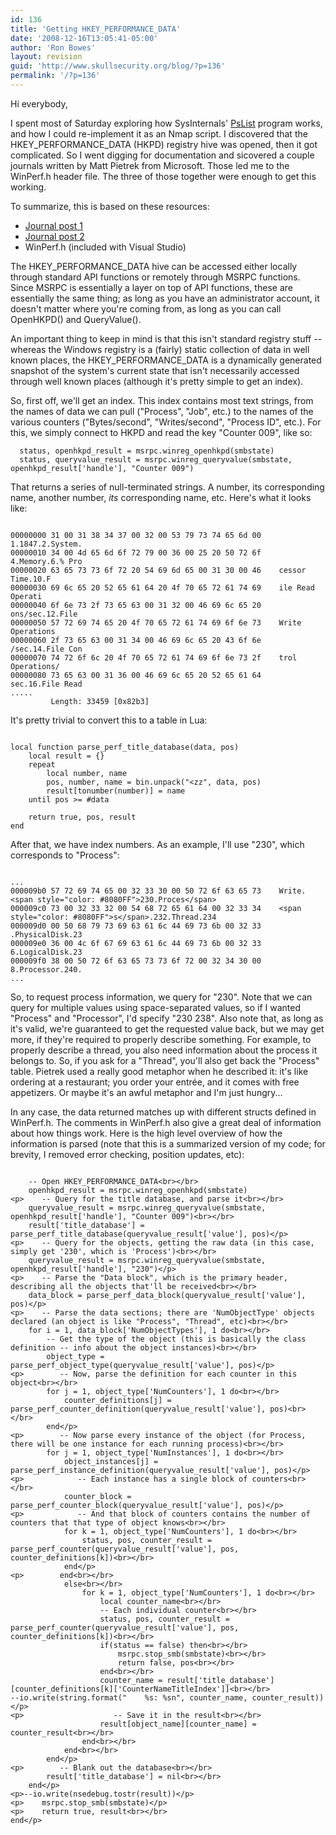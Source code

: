 ```yaml
---
id: 136
title: 'Getting HKEY_PERFORMANCE_DATA'
date: '2008-12-16T13:05:41-05:00'
author: 'Ron Bowes'
layout: revision
guid: 'http://www.skullsecurity.org/blog/?p=136'
permalink: '/?p=136'
---
```


Hi everybody,

I spent most of Saturday exploring how SysInternals' [PsList](http://technet.microsoft.com/en-us/sysinternals/bb896682.aspx) program works, and how I could re-implement it as an Nmap script. I discovered that the HKEY\_PERFORMANCE\_DATA (HKPD) registry hive was opened, then it got complicated. So I went digging for documentation and sicovered a couple journals written by Matt Pietrek from Microsoft. Those led me to the WinPerf.h header file. The three of those together were enough to get this working.

To summarize, this is based on these resources:

- [Journal post 1](http://www.microsoft.com/msj/archive/S271.aspx)
- [Journal post 2](http://www.microsoft.com/msj/archive/S2A9.aspx)
- WinPerf.h (included with Visual Studio)

The HKEY\_PERFORMANCE\_DATA hive can be accessed either locally through standard API functions or remotely through MSRPC functions. Since MSRPC is essentially a layer on top of API functions, these are essentially the same thing; as long as you have an administrator account, it doesn't matter where you're coming from, as long as you can call OpenHKPD() and QueryValue().

An important thing to keep in mind is that this isn't standard registry stuff -- whereas the Windows registry is a (fairly) static collection of data in well known places, the HKEY\_PERFORMANCE\_DATA is a dynamically generated snapshot of the system's current state that isn't necessarily accessed through well known places (although it's pretty simple to get an index).

So, first off, we'll get an index. This index contains most text strings, from the names of data we can pull ("Process", "Job", etc.) to the names of the various counters ("Bytes/second", "Writes/second", "Process ID", etc.). For this, we simply connect to HKPD and read the key "Counter 009", like so:

```
  status, openhkpd_result = msrpc.winreg_openhkpd(smbstate)
  status, queryvalue_result = msrpc.winreg_queryvalue(smbstate, openhkpd_result['handle'], "Counter 009")
```

That returns a series of null-terminated strings. A number, its corresponding name, another number, *its* corresponding name, etc. Here's what it looks like:

```

00000000 31 00 31 38 34 37 00 32 00 53 79 73 74 65 6d 00    1.1847.2.System.
00000010 34 00 4d 65 6d 6f 72 79 00 36 00 25 20 50 72 6f    4.Memory.6.% Pro
00000020 63 65 73 73 6f 72 20 54 69 6d 65 00 31 30 00 46    cessor Time.10.F
00000030 69 6c 65 20 52 65 61 64 20 4f 70 65 72 61 74 69    ile Read Operati
00000040 6f 6e 73 2f 73 65 63 00 31 32 00 46 69 6c 65 20    ons/sec.12.File
00000050 57 72 69 74 65 20 4f 70 65 72 61 74 69 6f 6e 73    Write Operations
00000060 2f 73 65 63 00 31 34 00 46 69 6c 65 20 43 6f 6e    /sec.14.File Con
00000070 74 72 6f 6c 20 4f 70 65 72 61 74 69 6f 6e 73 2f    trol Operations/
00000080 73 65 63 00 31 36 00 46 69 6c 65 20 52 65 61 64    sec.16.File Read
.....
         Length: 33459 [0x82b3]
```

It's pretty trivial to convert this to a table in Lua:

```

local function parse_perf_title_database(data, pos)
    local result = {}
    repeat
        local number, name
        pos, number, name = bin.unpack("<zz", data, pos)
        result[tonumber(number)] = name
    until pos >= #data

    return true, pos, result
end
```

After that, we have index numbers. As an example, I'll use "230", which corresponds to "Process":

```

...
000009b0 57 72 69 74 65 00 32 33 30 00 50 72 6f 63 65 73    Write.<span style="color: #8080FF">230.Proces</span>
000009c0 73 00 32 33 32 00 54 68 72 65 61 64 00 32 33 34    <span style="color: #8080FF">s</span>.232.Thread.234
000009d0 00 50 68 79 73 69 63 61 6c 44 69 73 6b 00 32 33    .PhysicalDisk.23
000009e0 36 00 4c 6f 67 69 63 61 6c 44 69 73 6b 00 32 33    6.LogicalDisk.23
000009f0 38 00 50 72 6f 63 65 73 73 6f 72 00 32 34 30 00    8.Processor.240.
...
```

So, to request process information, we query for "230". Note that we can query for multiple values using space-separated values, so if I wanted "Process" and "Processor", I'd specify "230 238". Also note that, as long as it's valid, we're guaranteed to get the requested value back, but we may get more, if they're required to properly describe something. For example, to properly describe a thread, you also need information about the process it belongs to. So, if you ask for a "Thread", you'll also get back the "Process" table. Pietrek used a really good metaphor when he described it: it's like ordering at a restaurant; you order your entrée, and it comes with free appetizers. Or maybe it's an awful metaphor and I'm just hungry...

In any case, the data returned matches up with different structs defined in WinPerf.h. The comments in WinPerf.h also give a great deal of information about how things work. Here is the high level overview of how the information is parsed (note that this is a summarized version of my code; for brevity, I removed error checking, position updates, etc):

```

    -- Open HKEY_PERFORMANCE_DATA<br></br>
    openhkpd_result = msrpc.winreg_openhkpd(smbstate)
<p>    -- Query for the title database, and parse it<br></br>
    queryvalue_result = msrpc.winreg_queryvalue(smbstate, openhkpd_result['handle'], "Counter 009")<br></br>
    result['title_database'] = parse_perf_title_database(queryvalue_result['value'], pos)</p>
<p>    -- Query for the objects, getting the raw data (in this case, simply get '230', which is 'Process')<br></br>
    queryvalue_result = msrpc.winreg_queryvalue(smbstate, openhkpd_result['handle'], "230")</p>
<p>    -- Parse the "Data block", which is the primary header, describing all the objects that'll be received<br></br>
    data_block = parse_perf_data_block(queryvalue_result['value'], pos)</p>
<p>    -- Parse the data sections; there are 'NumObjectType' objects declared (an object is like "Process", "Thread", etc)<br></br>
    for i = 1, data_block['NumObjectTypes'], 1 do<br></br>
        -- Get the type of the object (this is basically the class definition -- info about the object instances)<br></br>
        object_type = parse_perf_object_type(queryvalue_result['value'], pos)</p>
<p>        -- Now, parse the definition for each counter in this object<br></br>
        for j = 1, object_type['NumCounters'], 1 do<br></br>
            counter_definitions[j] = parse_perf_counter_definition(queryvalue_result['value'], pos)<br></br>
        end</p>
<p>        -- Now parse every instance of the object (for Process, there will be one instance for each running process)<br></br>
        for j = 1, object_type['NumInstances'], 1 do<br></br>
            object_instances[j] = parse_perf_instance_definition(queryvalue_result['value'], pos)</p>
<p>            -- Each instance has a single block of counters<br></br>
            counter_block = parse_perf_counter_block(queryvalue_result['value'], pos)</p>
<p>            -- And that block of counters contains the number of counters that that type of object knows<br></br>
            for k = 1, object_type['NumCounters'], 1 do<br></br>
                status, pos, counter_result = parse_perf_counter(queryvalue_result['value'], pos, counter_definitions[k])<br></br>
            end</p>
<p>        end<br></br>
            else<br></br>
                for k = 1, object_type['NumCounters'], 1 do<br></br>
                    local counter_name<br></br>
                    -- Each individual counter<br></br>
                    status, pos, counter_result = parse_perf_counter(queryvalue_result['value'], pos, counter_definitions[k])<br></br>
                    if(status == false) then<br></br>
                        msrpc.stop_smb(smbstate)<br></br>
                        return false, pos<br></br>
                    end<br></br>
                    counter_name = result['title_database'][counter_definitions[k]['CounterNameTitleIndex']]<br></br>
--io.write(string.format("    %s: %sn", counter_name, counter_result))</p>
<p>                    -- Save it in the result<br></br>
                    result[object_name][counter_name] = counter_result<br></br>
                end<br></br>
            end<br></br>
        end</p>
<p>        -- Blank out the database<br></br>
        result['title_database'] = nil<br></br>
    end</p>
<p>--io.write(nsedebug.tostr(result))</p>
<p>    msrpc.stop_smb(smbstate)</p>
<p>    return true, result<br></br>
end</p>
```